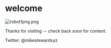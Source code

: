 # welcome

![robot1png.png](img/robot1png.png "robot1png.png")

Thanks for visiting -- check back soon for content.

Twitter: @mikestewardxyz
